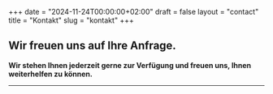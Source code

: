 +++
date = "2024-11-24T00:00:00+02:00"
draft = false
layout = "contact"
title = "Kontakt"
slug = "kontakt"
+++

## Wir freuen uns auf Ihre Anfrage.

**Wir stehen Ihnen jederzeit gerne zur Verfügung und freuen uns, Ihnen weiterhelfen zu können.**

---
